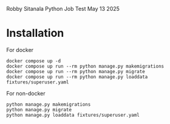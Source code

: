 Robby Sitanala Python Job Test
May 13 2025


# Installation
For docker
```shell
docker compose up -d
docker compose up run --rm python manage.py makemigrations
docker compose up run --rm python manage.py migrate
docker compose up run --rm python manage.py loaddata fixtures/superuser.yaml
```

For non-docker
```shell
python manage.py makemigrations
python manage.py migrate
python manage.py loaddata fixtures/superuser.yaml
```